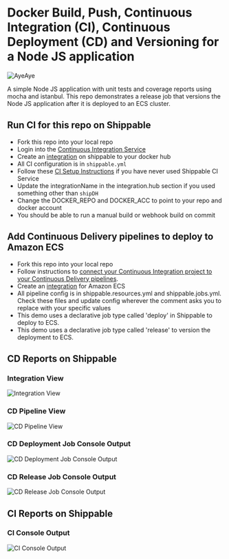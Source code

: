 # Docker Build, Push, Continuous Integration (CI), Continuous Deployment (CD) and Versioning for a Node JS application

![AyeAye](https://github.com/devops-recipes/push-docker-hub/blob/master/public/resources/images/captain.png)

A simple Node JS application with unit tests and coverage reports using mocha 
and istanbul. This repo demonstrates a release job that versions the Node JS application after it is deployed to an ECS cluster.


## Run CI for this repo on Shippable
* Fork this repo into your local repo
* Login into the [Continuous Integration Service](wwww.shippable.com) 
* Create an [integration](http://docs.shippable.com/platform/integration/dockerRegistryLogin/) on shippable to your docker hub
* All CI configuration is in `shippable.yml`
* Follow these [CI Setup Instructions](http://docs.shippable.com/ci/runFirstBuild/) if you have never used Shippable CI Service
* Update the integrationName in the integration.hub section if you used something other than `shipDH`
* Change the DOCKER_REPO and DOCKER_ACC to point to your repo and docker account
* You should be able to run a manual build or webhook build on commit

## Add Continuous Delivery pipelines to deploy to Amazon ECS
* Fork this repo into your local repo
* Follow instructions to [connect your Continuous Integration project to your Continuous Delivery pipelines](http://docs.shippable.com/tutorials/pipelines/connectingCiPipelines/).
* Create an [integration](http://docs.shippable.com/integrations/containerServices/ecs/) for Amazon ECS
* All pipeline config is in shippable.resources.yml and shippable.jobs.yml. Check these files and update config wherever the comment asks you to replace with your specific values
* This demo uses a declarative job type called 'deploy' in Shippable to deploy to ECS.
* This demo uses a declarative job type called 'release' to version the deployment to ECS.

## CD Reports on Shippable

### Integration View
![Integration View](https://github.com/devops-recipes/release-single-component/blob/master/public/resources/images/integration-view.png)

### CD Pipeline View
![CD Pipeline View](https://github.com/devops-recipes/release-single-component/blob/master/public/resources/images/pipeline-view.png)

### CD Deployment Job Console Output
![CD Deployment Job Console Output](https://github.com/devops-recipes/release-single-component/blob/master/public/resources/images/deploy-job-output.png)

### CD Release Job Console Output
![CD Release Job Console Output](https://github.com/devops-recipes/release-single-component/blob/master/public/resources/images/release-job-output.png)

## CI Reports on Shippable

### CI Console Output
![CI Console Output](https://github.com/devops-recipes/release-single-component/blob/master/public/resources/images/ci-console-view.png)